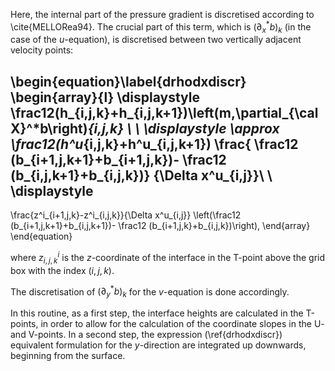 Here, the internal part of the pressure
gradient
is discretised according to \cite{MELLORea94}.
The crucial part of this term,
which is $(\partial_x^* b)_k$ (in the case of the $u$-equation),
is discretised
between two vertically adjacent velocity points:

\begin{equation}\label{drhodxdiscr}
\begin{array}{l}
\displaystyle
\frac12(h_{i,j,k}+h_{i,j,k+1})\left(m\,\partial_{\cal X}^*b\right)_{i,j,k} \\ \\
\displaystyle
\approx
\frac12(h^u_{i,j,k}+h^u_{i,j,k+1})
\frac{
\frac12 (b_{i+1,j,k+1}+b_{i+1,j,k})-
\frac12 (b_{i,j,k+1}+b_{i,j,k})}
{\Delta x^u_{i,j}}\\ \\
\displaystyle
-
\frac{z^i_{i+1,j,k}-z^i_{i,j,k}}{\Delta x^u_{i,j}}
\left(\frac12 (b_{i+1,j,k+1}+b_{i,j,k+1})-
\frac12 (b_{i+1,j,k}+b_{i,j,k})\right),
\end{array}
\end{equation}

where $z^i_{i,j,k}$ is the $z$-coordinate of the interface in the T-point
above the grid box with the index $(i,j,k)$.

The discretisation of $(\partial_y^* b)_k$ for the $v$-equation is
done accordingly.

In this routine, as a first step, the interface heights are calculated
in the T-points, in order to allow for the calculation of the
coordinate slopes in the U- and V-points. In a second step, the
expression (\ref{drhodxdiscr}) equivalent formulation for the
$y$-direction are integrated up downwards, beginning from the surface.


